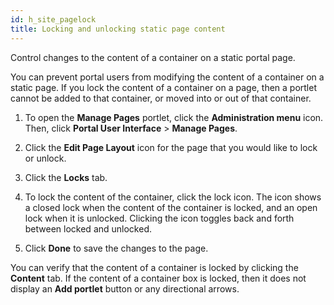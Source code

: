 ```yaml
---
id: h_site_pagelock
title: Locking and unlocking static page content
---
```





Control changes to the content of a container on a static portal page.

You can prevent portal users from modifying the content of a container on a static page. If you lock the content of a container on a page, then a portlet cannot be added to that container, or moved into or out of that container.

1.  To open the **Manage Pages** portlet, click the **Administration menu** icon. Then, click **Portal User Interface** \> **Manage Pages**.

2.  Click the **Edit Page Layout** icon for the page that you would like to lock or unlock.

3.  Click the **Locks** tab.

4.  To lock the content of the container, click the lock icon. The icon shows a closed lock when the content of the container is locked, and an open lock when it is unlocked. Clicking the icon toggles back and forth between locked and unlocked.

5.  Click **Done** to save the changes to the page.


You can verify that the content of a container is locked by clicking the **Content** tab. If the content of a container box is locked, then it does not display an **Add portlet** button or any directional arrows.

